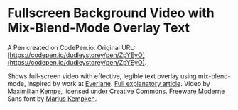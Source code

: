 # Fullscreen Background Video with Mix-Blend-Mode Overlay Text

A Pen created on CodePen.io. Original URL: [https://codepen.io/dudleystorey/pen/ZpYEyO](https://codepen.io/dudleystorey/pen/ZpYEyO).

Shows full-screen video with effective, legible text overlay using mix-blend-mode, inspired by work at [Everlane](https://ca.everlane.com/modern-oxford). [Full explanatory article](http://thenewcode.com/1136/Fullscreen-Background-Video-with-mix-blend-mode-Overlay-Text). Video by [Maximilian Kempe](http://vimeo.com/114966584), licensed under Creative Commons. Freeware Moderne Sans font by [Marius Kempken](https://www.behance.net/MarKempken).
